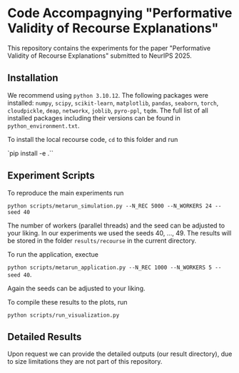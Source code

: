 # Code Accompagnying "Performative Validity of Recourse Explanations"

This repository contains the experiments for the paper "Performative Validity of Recourse Explanations" submitted to NeurIPS 2025.

## Installation

We recommend using `python 3.10.12`. The following packages were installed: `numpy`, `scipy`, `scikit-learn`, `matplotlib`, `pandas`, `seaborn`, `torch`, `cloudpickle`, `deap`, `networkx`, `joblib`, `pyro-ppl`, `tqdm`.
The full list of all installed packages including their versions can be found in `python_environment.txt`.

To install the local recourse code, `cd` to this folder and run

`pip install -e .``

## Experiment Scripts

To reproduce the main experiments run

`python scripts/metarun_simulation.py --N_REC 5000 --N_WORKERS 24 --seed 40`

The number of workers (parallel threads) and the seed can be adjusted to your liking. In our experiments we used the seeds 40, ..., 49.
The results will be stored in the folder `results/recourse` in the current directory.

To run the application, exectue

`python scripts/metarun_application.py --N_REC 1000 --N_WORKERS 5 --seed 40`.

Again the seeds can be adjusted to your liking.

To compile these results to the plots, run

`python scripts/run_visualization.py`

## Detailed Results

Upon request we can provide the detailed outputs (our result directory), due to size limitations they are not part of this repository.